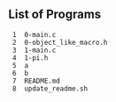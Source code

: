 ## List of Programs

     1	0-main.c
     2	0-object_like_macro.h
     3	1-main.c
     4	1-pi.h
     5	a
     6	b
     7	README.md
     8	update_readme.sh
